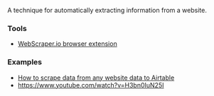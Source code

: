 A technique for automatically extracting information from a website. 
### Tools
* [WebScraper.io browser extension](https://webscraper.io/)

### Examples
- [How to scrape data from any website data to Airtable](https://www.bardeen.ai/posts/scraper-to-airtable)
- https://www.youtube.com/watch?v=H3bn0IuN25I


